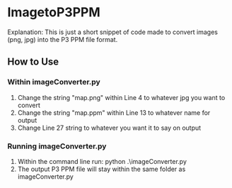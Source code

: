 # ImagetoP3PPM
Explanation: This is just a short snippet of code made to convert images (png, jpg) into the P3 PPM file format.

## How to Use
### Within imageConverter.py
1. Change the string "map.png" within Line 4 to whatever jpg you want to convert
2. Change the string "map.ppm" within Line 13 to whatever name for output
3. Change Line 27 string to whatever you want it to say on output

### Running imageConverter.py
1. Within the command line run: python .\imageConverter.py
2. The output P3 PPM file will stay within the same folder as imageConverter.py
